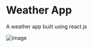 # Weather App

A weather app built using react.js

![image](https://user-images.githubusercontent.com/22463788/162695879-e77931a0-9dd1-4158-b88e-cd86b4f5759c.png)
